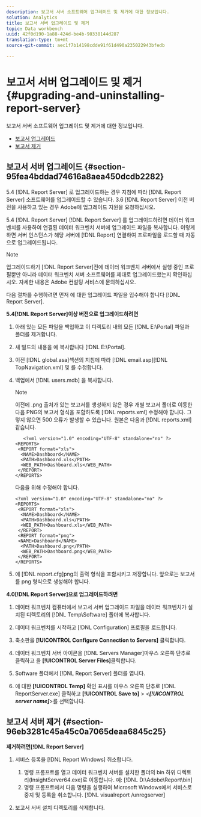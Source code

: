 ```yaml
---
description: 보고서 서버 소프트웨어 업그레이드 및 제거에 대한 정보입니다.
solution: Analytics
title: 보고서 서버 업그레이드 및 제거
topic: Data workbench
uuid: 42f0d190-1a88-424d-be4b-90338144d287
translation-type: tm+mt
source-git-commit: aec1f7b14198cdde91f61d490a235022943bfedb

---
```



# 보고서 서버 업그레이드 및 제거{#upgrading-and-uninstalling-report-server}

보고서 서버 소프트웨어 업그레이드 및 제거에 대한 정보입니다.

* [보고서 업그레이드](../../../home/c-rpt-oview/c-inst-rpt/c-upgrade-uninstall-rpt.md#section-95fea4bddad74616a8aea450dcdb2282)
* [보고서 제거](../../../home/c-rpt-oview/c-inst-rpt/c-upgrade-uninstall-rpt.md#section-96eb3281c45a45c0a7065deaa6845c25)

## 보고서 서버 업그레이드 {#section-95fea4bddad74616a8aea450dcdb2282}

5.4 [!DNL Report Server] 로 업그레이드하는 경우 지침에 따라 [!DNL Report Server] 소프트웨어를 업그레이드할 수 있습니다. 3.6 [!DNL Report Server] 이전 버전을 사용하고 있는 경우 Adobe에 업그레이드 지원을 요청하십시오.

5.4 [!DNL Report Server] [!DNL Report Server] 를 업그레이드하려면 데이터 워크벤치를 사용하여 연결된 데이터 워크벤치 서버에 업그레이드 파일을 복사합니다. 이렇게 하면 서버 인스턴스가 해당 서버에 [!DNL Report] 연결하여 프로파일을 로드할 때 자동으로 업그레이드됩니다.

>[!NOTE]
>
>업그레이드하기 [!DNL Report Server]전에 데이터 워크벤치 서버에서 실행 중인 프로필뿐만 아니라 데이터 워크벤치 서버 소프트웨어를 제대로 업그레이드했는지 확인하십시오. 자세한 내용은 Adobe 컨설팅 서비스에 문의하십시오.

다음 절차를 수행하려면 먼저 에 대한 업그레이드 파일을 입수해야 합니다 [!DNL Report Server].

**5.4[!DNL Report Server]이상 버전으로 업그레이드하려면**

1. 아래 있는 모든 파일을 백업하고 이 디렉토리 내의 모든 [!DNL E:\Portal] 파일과 폴더를 제거합니다.
1. 새 빌드의 내용을 에 복사합니다 [!DNL E:\Portal].
1. 이전 [!DNL global.asa]섹션의 지침에 따라 [!DNL email.asp][!DNL TopNavigation.xml] 및 를 수정합니다.

1. 백업에서 [!DNL users.mdb] 을 복사합니다.

   >[!NOTE]
   >
   >이전에 .png 출처가 있는 보고서를 생성하지 않은 경우 개별 보고서 폴더로 이동한 다음 PNG의 보고서 형식을 포함하도록 [!DNL reports.xml] 수정해야 합니다. 그렇지 않으면 500 오류가 발생할 수 있습니다. 원본은 다음과 [!DNL reports.xml] 같습니다.

   ```
      <?xml version="1.0" encoding="UTF-8" standalone="no" ?>
   <REPORTS>
    <REPORT format="xls">
     <NAME>Dashboard</NAME>
     <PATH>Dashboard.xls</PATH>
     <WEB_PATH>Dashboard.xls</WEB_PATH>
    </REPORT>
   </REPORTS>
   ```

   다음을 위해 수정해야 합니다.

   ```
   <?xml version="1.0" encoding="UTF-8" standalone="no" ?>
   <REPORTS>
    <REPORT format="xls">
     <NAME>Dashboard</NAME>
     <PATH>Dashboard.xls</PATH>
     <WEB_PATH>Dashboard.xls</WEB_PATH>
    </REPORT>
    <REPORT format="png">
    <NAME>Dashboard</NAME>
     <PATH>Dashboard.png</PATH>
     <WEB_PATH>Dashboard.png</WEB_PATH>
    </REPORT>
   </REPORTS>
   ```

1. 에 [!DNL report.cfg]png의 출력 형식을 포함시키고 저장합니다. 앞으로는 보고서를 png 형식으로 생성해야 합니다.

**4.0[!DNL Report Server]으로 업그레이드하려면**

1. 데이터 워크벤치 컴퓨터에서 보고서 서버 업그레이드 파일을 데이터 워크벤치가 설치된 디렉토리의 [!DNL Temp\Software] 폴더에 복사합니다.
1. 데이터 워크벤치를 시작하고 [!DNL Configuration] 프로필을 로드합니다.
1. 축소판을 **[!UICONTROL Configure Connection to Servers]** 클릭합니다.
1. 데이터 워크벤치 서버 아이콘을 [!DNL Servers Manager]마우스 오른쪽 단추로 클릭하고 을 **[!UICONTROL Server Files]**&#x200B;클릭합니다.

1. Software 폴더에서 [!DNL Report Server] 폴더를 엽니다.
1. 에 대한 **[!UICONTROL Temp]** 확인 표시를 마우스 오른쪽 단추로 [!DNL ReportServer.exe] 클릭하고 **[!UICONTROL Save to]** > *&lt;**[!UICONTROL server name]**>*&#x200B;를 선택합니다.

## 보고서 서버 제거 {#section-96eb3281c45a45c0a7065deaa6845c25}

**제거하려면[!DNL Report Server]**

1. 서비스 등록을 [!DNL Report Windows] 취소합니다.

   1. 명령 프롬프트를 열고 데이터 워크벤치 서버를 설치한 폴더의 bin 하위 디렉토리(InsightServer64.exe)로 이동합니다. 예: [!DNL D:\Adobe\Report\bin]
   1. 명령 프롬프트에서 다음 명령을 실행하여 Microsoft Windows에서 서비스로 중지 및 등록을 취소합니다. [!DNL visualreport /unregserver]

1. 보고서 서버 설치 디렉토리를 삭제합니다.


